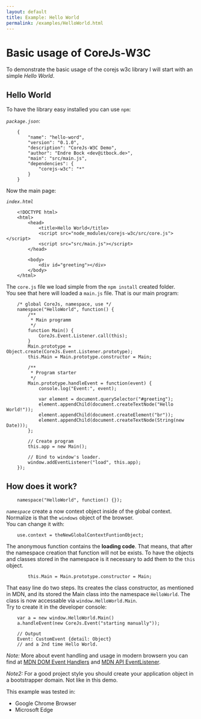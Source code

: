 ```yaml
---
layout: default
title: Example: Hello World
permalink: /examples/HelloWorld.html
---
```


# Basic usage of CoreJs-W3C
To demonstrate the  basic usage of the corejs w3c library I will start with
an simple _Hello World_.

## Hello World
To have the library easy installed you can use `npm`:

*`package.json`*:

		{
			"name": "hello-word",
			"version": "0.1.0",
			"description": "CoreJs-W3C Demo",
			"author": "Endre Bock <dev@itbock.de>",
			"main": "src/main.js",
			"dependencies": {
				"corejs-w3c": "*"
			}
		}
	
Now the main page:

*`index.html`*

		<!DOCTYPE html>
		<html>
			<head>
				<title>Hello World</title>
				<script src="node_modules/corejs-w3c/src/core.js"></script> 
				<script src="src/main.js"></script> 
			</head>
			
			<body>
				<div id="greeting"></div>
			</body>
		</html>
		
The `core.js` file we load simple from the `npm install` created folder.    
You see that here will loaded a `main.js` file. That is our main program:

		/* global CoreJs, namespace, use */
		namespace("HelloWorld", function() {
			/**
			 * Main programm
			 */
			function Main() {
				CoreJs.Event.Listener.call(this);
			}
			Main.prototype = Object.create(CoreJs.Event.Listener.prototype);
			this.Main = Main.prototype.constructor = Main;
			
			/**
			 * Program starter
			 */
			Main.prototype.handleEvent = function(event) {
				console.log("Event:", event);
						
				var element = document.querySelector("#greeting");
				element.appendChild(document.createTextNode("Hello World!"));
				element.appendChild(document.createElement("br"));
				element.appendChild(document.createTextNode(String(new Date)));
			};
			
			// Create program
			this.app = new Main();
			
			// Bind to window's loader.
			window.addEventListener("load", this.app);
		});

## How does it work?
		namespace("HelloWorld", function() {});
*`namespace`* create a now context object inside of the global context.
Normalize is that the `windows` object of the browser.    
You can change it with:

		use.context = theNewGlobalContextFuntionObject;
		
The anonymous function contains the **loading code**. That means, that
after the namespace creation that function will not be exists. To have
the objects and classes stored in the namespace is it necessary to add
them to the `this` object.

			this.Main = Main.prototype.constructor = Main;
			
That easy line do two steps. Its creates the class constructor, as 
mentioned in MDN, and its stored the Main class into the namespace 
`HelloWorld`. The class is now accessable via `window.HelloWorld.Main`.    
Try to create it in the developer console:

		var a = new window.HelloWorld.Main()
		a.handleEvent(new CoreJs.Event("starting manually"));
		
		// Output
		Event: CustomEvent {detail: Object}
		// and a 2nd time Hello World.
		
_Note:_ More about event handling and usage in modern browsern you can
 find at 
 [MDN DOM Event Handlers](https://developer.mozilla.org/en-US/docs/Web/Guide/Events/Event_handlers)
 and [MDN API EventListener](https://developer.mozilla.org/en-US/docs/Web/API/EventListener).
 
 _Note2:_ For a good project style you should create your application
 object in a bootstrapper domain. Not like in this demo.

This example was tested in:
* Google Chrome Browser
* Microsoft Edge